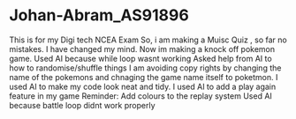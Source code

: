 # Johan-Abram_AS91896
This is for my Digi tech NCEA Exam
So, i am making a Muisc Quiz , so far no mistakes.
I have changed my mind. Now im making a knock off pokemon game.
Used AI because while loop wasnt working 
Asked help from AI to how to randomise/shuffle things
I am avoiding copy rights by changing the name of the pokemons and chnaging the game name itself to poketmon.
I used AI to make my code look neat and tidy.
I used AI to add a play again feature in my game
Reminder:
Add colours to the replay system
Used AI because battle loop didnt work properly 
